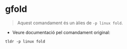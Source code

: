 # gfold

> Aquest comandament és un àlies de `-p linux fold`.

- Veure documentació pel comandament original:

`tldr -p linux fold`
